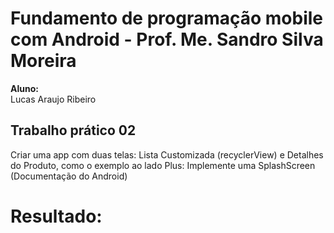 # Fundamento de programação mobile com Android - Prof. Me. Sandro Silva Moreira
**Aluno:** <br/>
Lucas Araujo Ribeiro <br/>

## Trabalho prático 02
Criar uma app com duas telas: Lista Customizada (recyclerView) e Detalhes do Produto, como o exemplo ao lado
Plus: Implemente uma SplashScreen (Documentação do Android)

# Resultado:

